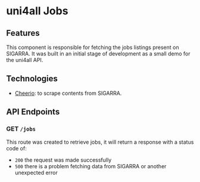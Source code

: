 # uni4all Jobs

## Features

This component is responsible for fetching the jobs listings present on SIGARRA. It was built in an initial stage of development as a small demo for the uni4all API.

## Technologies

- [Cheerio](https://cheerio.js.org/): to scrape contents from SIGARRA.

## API Endpoints

### GET `/jobs`

This route was created to retrieve jobs, it will return a response with a status code of:
- `200` the request was made successfully
- `500` there is a problem fetching data from SIGARRA or another unexpected error
